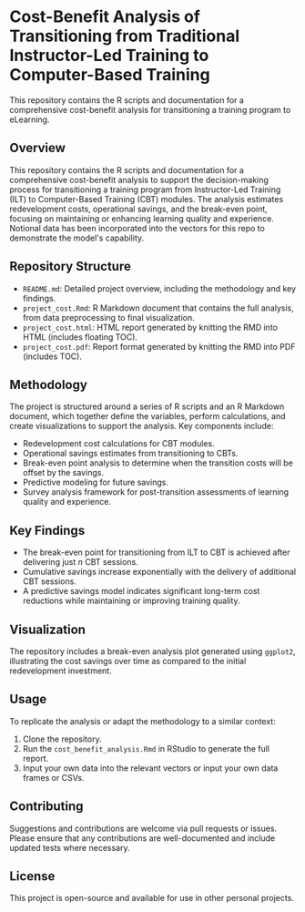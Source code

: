 # Cost-Benefit Analysis of Transitioning from Traditional Instructor-Led Training to Computer-Based Training
This repository contains the R scripts and documentation for a comprehensive cost-benefit analysis for transitioning a training program to eLearning. 

## Overview
This repository contains the R scripts and documentation for a comprehensive cost-benefit analysis to support the decision-making process for transitioning a training program from Instructor-Led Training (ILT) to Computer-Based Training (CBT) modules. The analysis estimates redevelopment costs, operational savings, and the break-even point, focusing on maintaining or enhancing learning quality and experience. Notional data has been incorporated into the vectors for this repo to demonstrate the model's capability. 

## Repository Structure
- `README.md`: Detailed project overview, including the methodology and key findings.
- `project_cost.Rmd`: R Markdown document that contains the full analysis, from data preprocessing to final visualization.
- `project_cost.html`: HTML report generated by knitting the RMD into HTML (includes floating TOC).
- `project_cost.pdf`: Report format generated by knitting the RMD into PDF (includes TOC).

## Methodology
The project is structured around a series of R scripts and an R Markdown document, which together define the variables, perform calculations, and create visualizations to support the analysis. Key components include:

- Redevelopment cost calculations for CBT modules.
- Operational savings estimates from transitioning to CBTs.
- Break-even point analysis to determine when the transition costs will be offset by the savings.
- Predictive modeling for future savings.
- Survey analysis framework for post-transition assessments of learning quality and experience.

## Key Findings
- The break-even point for transitioning from ILT to CBT is achieved after delivering just *n* CBT sessions.
- Cumulative savings increase exponentially with the delivery of additional CBT sessions.
- A predictive savings model indicates significant long-term cost reductions while maintaining or improving training quality.

## Visualization
The repository includes a break-even analysis plot generated using `ggplot2`, illustrating the cost savings over time as compared to the initial redevelopment investment.

## Usage
To replicate the analysis or adapt the methodology to a similar context:

1. Clone the repository.
2. Run the `cost_benefit_analysis.Rmd` in RStudio to generate the full report.
3. Input your own data into the relevant vectors or input your own data frames or CSVs.

## Contributing
Suggestions and contributions are welcome via pull requests or issues. Please ensure that any contributions are well-documented and include updated tests where necessary.

## License
This project is open-source and available for use in other personal projects.
